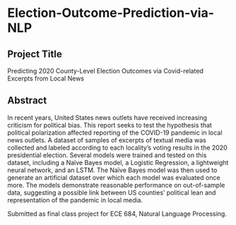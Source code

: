 # Election-Outcome-Prediction-via-NLP

## Project Title
Predicting 2020 County-Level Election Outcomes via Covid-related Excerpts from Local News

## Abstract
In recent years, United States news outlets have received increasing criticism for political bias. This report seeks to test the hypothesis that political polarization affected reporting of the COVID-19 pandemic in local news outlets. A dataset of samples of excerpts of textual media was collected and labeled according to each locality’s voting results in the 2020 presidential election. Several models were trained and tested on this dataset, including a Naïve Bayes model, a Logistic Regression, a lightweight neural network, and an LSTM. The Naïve Bayes model was then used to generate an artificial dataset over which each model was evaluated once more. The models demonstrate reasonable performance on out-of-sample data, suggesting a possible link between US counties’ political lean and representation of the pandemic in local media.

Submitted as final class project for ECE 684, Natural Language Processing.
